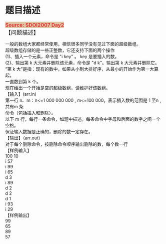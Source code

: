 # 题目描述


<p>
<span style="color:#E53333;font-size:16px;background-color:#DFC5A4;"><strong>Source: SDOI2007 Day2</strong></span><br/>
<span style="font-size:18px;">【问题描述】</span> 
</p>
一般的数组大家都经常使用，相信很多同学没有见过下面的超级数组。<br/>
超级数组存储的是一些正整数，它还支持下面的两个操作<br/>
(1)、插入一个元素，命令是 &#34;i key&#34; 。 key 是要插入的数。<br/>
(2)、输出第 k 大元素并删除该元素，命令是 &#34;d k&#34;。输出第 k 大元素并删除它。<br/>
“第 k 大”是指：现有的数中，如果从小到大排好序，从最小的开始作为第一大算起，<br/>
一直数到第 k 个。<br/>
现在给出一个开始是空的超级数组，请维护好该数组。<br/>
【输入】(arr.in)<br/>
第一行 n、m：n&lt;=1 000 000 000 , m&lt;=100 000。表示插入数的范围是 1 至n ,共有m 条<br/>
命令（包括插入和删除）。<br/>
以下 m 行，每行一条命令，如题中描述。每条命令中字母和后面的数字之间一个空格。<br/>
保证输入数据是正确的，删除的数一定存在。<br/>
【输出】（arr.out）<br/>
对于每个删除命令，按删除命令顺序输出删除的数，每个数一行<br/>
【样例输入】<br/>
100 10<br/>
i 57<br/>
i 99<br/>
i 65<br/>
d 3<br/>
i 89<br/>
d 2<br/>
d 2<br/>
d 1<br/>
i 93<br/>
i 29<br/>
【样例输出】<br/>
99<br/>
65<br/>
89<br/>
57
